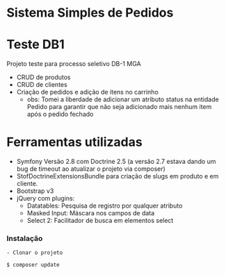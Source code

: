 Sistema Simples de Pedidos
======

# Teste DB1

Projeto teste para processo seletivo DB-1 MGA
  - CRUD de produtos
  - CRUD de clientes
  - Criação de pedidos e adição de itens no carrinho
    - obs: Tomei a liberdade de adicionar um atributo status na entidade Pedido para garantir que não 
    seja adicionado mais nenhum item após o pedido fechado

# Ferramentas utilizadas

  - Symfony Versão 2.8 com Doctrine 2.5 (a versão 2.7 estava dando um bug de timeout ao atualizar o projeto via composer)
  - StofDoctrineExtensionsBundle para criação de slugs em produto e em cliente.
  - Bootstrap v3
  - jQuery com plugins:
    - Datatables: Pesquisa de registro por qualquer atributo
    - Masked Input: Máscara nos campos de data
    - Select 2: Facilitador de busca em elementos select
  



### Instalação

    - Clonar o projeto
```sh
$ composer update
```
